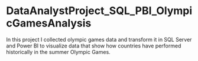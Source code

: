 # DataAnalystProject_SQL_PBI_OlympicGamesAnalysis
In this project I collected olympic games data and transform it in SQL Server and Power BI to visualize data that show how countries have performed historically in the summer Olympic Games.
